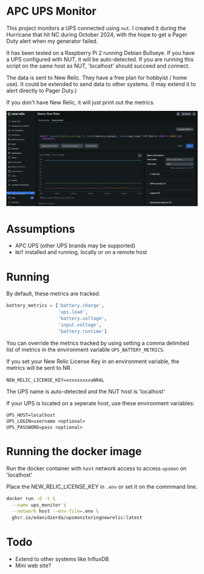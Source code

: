 # APC UPS Monitor

This project monitors a UPS connected using `nut`.  I created it during the Hurricane that hit NC during October 2024, with the hope to get a Pager Duty alert when my generator failed.

It has been tested on a Raspberry Pi 2 running Debian Bullseye.  If you have a UPS configured with NUT, it will be auto-detected.  If you are running this script on the same host as NUT, 'localhost' should succeed and connect.

The data is sent to New Relic.  They have a free plan for hobbyist / home use).  It could be extended to send data to other systems.  (I may extend it to alert directly to Pager Duty.)

If you don't have New Relic, it will just print out the metrics.

![](./docs/newrelic-screenshot.png)

# Assumptions

* APC UPS (other UPS brands may be supported)
* `NUT` installed and running, locally or on a remote host

# Running
By default, these metrics are tracked.
```python
battery_metrics = ['battery.charge', 
                   'ups.load', 
                   'battery.voltage', 
                   'input.voltage', 
                   'battery.runtime']
```

You can override the metrics tracked by using setting a comma delimited list of metrics in the environment variable `UPS_BATTERY_METRICS`.  

If you set your New Relic License Key in an environment variable, the metrics will be sent to NR.

`NEW_RELIC_LICENSE_KEY=xxxxxxxxxaNRAL`

The UPS name is auto-detected and the NUT host is 'localhost'

If your UPS is located on a seperate host, use these environment variables:

```shell
UPS_HOST=localhost
UPS_LOGIN=username <optional>
UPS_PASSWORD=pass <optional>
```

# Running the docker image

Run the docker container with `host` network access to access `upsmon` on 'localhost'

Place the NEW_RELIC_LICENSE_KEY in `.env` or set it on the commmand line.

```sh
docker run -d -t \
  --name ups_monitor \
  --network host --env-file=.env \
  ghcr.io/edanidzerda/upsmonitoringnewrelic:latest
```

# Todo


* Extend to other systems like InfluxDB
* Mini web site?

